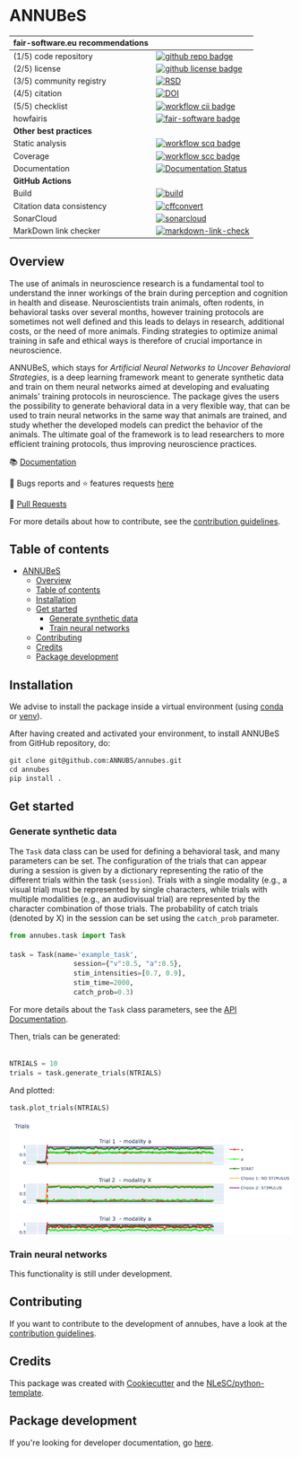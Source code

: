 # ANNUBeS

| fair-software.eu recommendations |                                                                                                                                                                                                                                 |
| :------------------------------- | :------------------------------------------------------------------------------------------------------------------------------------------------------------------------------------------------------------------------------ |
| (1/5) code repository            | [![github repo badge](https://img.shields.io/badge/github-repo-000.svg?logo=github&labelColor=gray&color=blue)](https://github.com/ANNUBS/annubes)                                                                              |
| (2/5) license                    | [![github license badge](https://img.shields.io/github/license/ANNUBS/annubes)](https://github.com/ANNUBS/annubes)                                                                                                              |
| (3/5) community registry         | [![RSD](https://img.shields.io/badge/rsd-annubes-00a3e3.svg)](https://research-software-directory.org/projects/annubes)                                                                                                         |
| (4/5) citation                   | [![DOI](https://zenodo.org/badge/DOI/<replace-with-created-DOI>.svg)](https://doi.org/<replace-with-created-DOI>)                                                                                                               |
| (5/5) checklist                  | [![workflow cii badge](https://bestpractices.coreinfrastructure.org/projects/<replace-with-created-project-identifier>/badge)](https://bestpractices.coreinfrastructure.org/projects/<replace-with-created-project-identifier>) |
| howfairis                        | [![fair-software badge](https://img.shields.io/badge/fair--software.eu-%E2%97%8F%20%20%E2%97%8F%20%20%E2%97%8F%20%20%E2%97%8F%20%20%E2%97%8B-yellow)](https://fair-software.eu)                                                 |
| **Other best practices**         | &nbsp;                                                                                                                                                                                                                          |
| Static analysis                  | [![workflow scq badge](https://sonarcloud.io/api/project_badges/measure?project=ANNUBS_annubes&metric=alert_status)](https://sonarcloud.io/dashboard?id=ANNUBS_annubes)                                                         |
| Coverage                         | [![workflow scc badge](https://sonarcloud.io/api/project_badges/measure?project=ANNUBS_annubes&metric=coverage)](https://sonarcloud.io/dashboard?id=ANNUBS_annubes)                                                             |
| Documentation                    | [![Documentation Status](https://readthedocs.org/projects/annubes/badge/?version=latest)](https://annubes.readthedocs.io/en/latest/?badge=latest)                                                                               |
| **GitHub Actions**               | &nbsp;                                                                                                                                                                                                                          |
| Build                            | [![build](https://github.com/ANNUBS/annubes/actions/workflows/build.yml/badge.svg)](https://github.com/ANNUBS/annubes/actions/workflows/build.yml)                                                                              |
| Citation data consistency        | [![cffconvert](https://github.com/ANNUBS/annubes/actions/workflows/cffconvert.yml/badge.svg)](https://github.com/ANNUBS/annubes/actions/workflows/cffconvert.yml)                                                               |
| SonarCloud                       | [![sonarcloud](https://github.com/ANNUBS/annubes/actions/workflows/sonarcloud.yml/badge.svg)](https://github.com/ANNUBS/annubes/actions/workflows/sonarcloud.yml)                                                               |
| MarkDown link checker            | [![markdown-link-check](https://github.com/ANNUBS/annubes/actions/workflows/markdown-link-check.yml/badge.svg)](https://github.com/ANNUBS/annubes/actions/workflows/markdown-link-check.yml)                                    |

## Overview

The use of animals in neuroscience research is a fundamental tool to understand the inner workings of the brain during perception and cognition in health and disease. Neuroscientists train animals, often rodents, in behavioral tasks over several months, however training protocols are sometimes not well defined and this leads to delays in research, additional costs, or the need of more animals. Finding strategies to optimize animal training in safe and ethical ways is therefore of crucial importance in neuroscience.

ANNUBeS, which stays for _Artificial Neural Networks to Uncover Behavioral Strategies_, is a deep learning framework meant to generate synthetic data and train on them neural networks aimed at developing and evaluating animals' training protocols in neuroscience. The package gives the users the possibility to generate behavioral data in a very flexible way, that can be used to train neural networks in the same way that animals are trained, and study whether the developed models can predict the behavior of the animals. The ultimate goal of the framework is to lead researchers to more efficient training protocols, thus improving neuroscience practices.

📚 [Documentation](https://annubs.github.io/annubes/latest/)

🐛 Bugs reports and ⭐ features requests [here](https://github.com/ANNUBS/annubes/issues)

🔧 [Pull Requests](https://github.com/ANNUBS/annubes/pulls)

For more details about how to contribute, see the [contribution guidelines](CONTRIBUTING.md).

## Table of contents

- [ANNUBeS](#annubes)
  - [Overview](#overview)
  - [Table of contents](#table-of-contents)
  - [Installation](#installation)
  - [Get started](#get-started)
    - [Generate synthetic data](#generate-synthetic-data)
    - [Train neural networks](#train-neural-networks)
  - [Contributing](#contributing)
  - [Credits](#credits)
  - [Package development](#package-development)

## Installation

We advise to install the package inside a virtual environment (using [conda](https://conda.io/projects/conda/en/latest/user-guide/tasks/manage-environments.html) or [venv](https://docs.python.org/3/library/venv.html)).

After having created and activated your environment, to install ANNUBeS from GitHub repository, do:

```console
git clone git@github.com:ANNUBS/annubes.git
cd annubes
pip install .
```

## Get started

### Generate synthetic data

The `Task` data class can be used for defining a behavioral task, and many parameters can be set. The configuration of the trials that can appear during a session is given by a dictionary representing the ratio of the different trials within the task (`session`). Trials with a single modality (e.g., a visual trial) must be represented by single characters, while trials with multiple modalities (e.g., an audiovisual trial) are represented by the character combination of those trials. The probability of catch trials (denoted by X) in the session can be set using the `catch_prob` parameter.

```python
from annubes.task import Task

task = Task(name='example_task',
                session={"v":0.5, "a":0.5},
                stim_intensities=[0.7, 0.9],
                stim_time=2000,
                catch_prob=0.3)
```

For more details about the `Task` class parameters, see the [API Documentation](https://annubs.github.io/annubes/latest/api/task/#annubes.task.Task).

Then, trials can be generated:

```python

NTRIALS = 10
trials = task.generate_trials(NTRIALS)
```

And plotted:

```python
task.plot_trials(NTRIALS)
```

<p align="center">
  <img src="./docs/example_trials_plot.png" width="700">
</p>

### Train neural networks

This functionality is still under development.

## Contributing

If you want to contribute to the development of annubes,
have a look at the [contribution guidelines](CONTRIBUTING.md).

## Credits

This package was created with [Cookiecutter](https://github.com/audreyr/cookiecutter) and the [NLeSC/python-template](https://github.com/NLeSC/python-template).

## Package development

If you're looking for developer documentation, go [here](https://github.com/ANNUBS/annubes/blob/main/README.dev.md).
